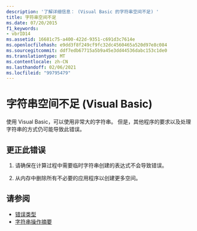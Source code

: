 ```yaml
---
description: '了解详细信息： (Visual Basic 的字符串空间不足) '
title: 字符串空间不足
ms.date: 07/20/2015
f1_keywords:
- vbrID14
ms.assetid: 16681c75-a400-422d-9351-c691d3c7614e
ms.openlocfilehash: e9dd3f8f249cf9fc32dc4560465a520d97e8c084
ms.sourcegitcommit: ddf7edb67715a5b9a45e3dd44536dabc153c1de0
ms.translationtype: MT
ms.contentlocale: zh-CN
ms.lasthandoff: 02/06/2021
ms.locfileid: "99795479"
---
```

# <a name="out-of-string-space-visual-basic"></a>字符串空间不足 (Visual Basic)

使用 Visual Basic，可以使用非常大的字符串。 但是，其他程序的要求以及处理字符串的方式仍可能导致此错误。  
  
## <a name="to-correct-this-error"></a>更正此错误  
  
1. 请确保在计算过程中需要临时字符串创建的表达式不会导致错误。  
  
2. 从内存中删除所有不必要的应用程序以创建更多空间。  
  
## <a name="see-also"></a>请参阅

- [错误类型](../../programming-guide/language-features/error-types.md)
- [字符串操作摘要](../keywords/string-manipulation-summary.md)

